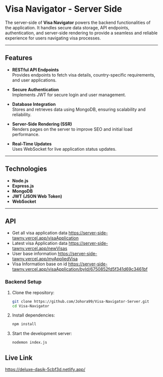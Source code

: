 
# Visa Navigator - Server Side  

The server-side of **Visa Navigator** powers the backend functionalities of the application. It handles secure data storage, API endpoints, authentication, and server-side rendering to provide a seamless and reliable experience for users navigating visa processes.  

---

## Features  

- **RESTful API Endpoints**  
  Provides endpoints to fetch visa details, country-specific requirements, and user applications.  

- **Secure Authentication**  
  Implements JWT for secure login and user management.  

- **Database Integration**  
  Stores and retrieves data using MongoDB, ensuring scalability and reliability.  

- **Server-Side Rendering (SSR)**  
  Renders pages on the server to improve SEO and initial load performance.  

- **Real-Time Updates**  
  Uses WebSocket for live application status updates.  

---

## Technologies  

- **Node.js**  
- **Express.js**  
- **MongoDB**  
- **JWT (JSON Web Token)**  
- **WebSocket**  

---

## API
- Get all visa application  data
https://server-side-tawny.vercel.app/visaApplication
- Latest visa Application data
https://server-side-tawny.vercel.app/newVisas
- User base information
https://server-side-tawny.vercel.app/myAppliedVisa
- Visa Information base on id
https://server-side-tawny.vercel.app/visaApplication/byId/6750852fd5f341d69c3461bf

### Backend Setup

1. Clone the repository:
   ```bash
   git clone https://github.com/Johora99/Visa-Navigator-Server.git
   cd Visa-Navigator
   ```

2. Install dependencies:
   ```bash
   npm install
   ```

3. Start the development server:
   ```bash
   nodemon index.js
   ```
## Live Link
https://deluxe-dasik-5cbf3d.netlify.app/
